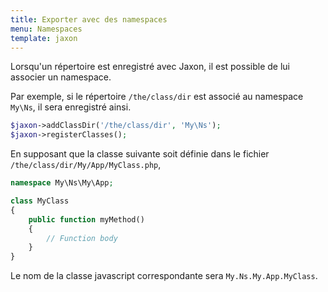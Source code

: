 ```yaml
---
title: Exporter avec des namespaces
menu: Namespaces
template: jaxon
---
```


Lorsqu'un répertoire est enregistré avec Jaxon, il est possible de lui associer un namespace.

Par exemple, si le répertoire `/the/class/dir` est associé au namespace `My\Ns`, il sera enregistré ainsi.
```php
$jaxon->addClassDir('/the/class/dir', 'My\Ns');
$jaxon->registerClasses();
```

En supposant que la classe suivante soit définie dans le fichier `/the/class/dir/My/App/MyClass.php`,
```php
namespace My\Ns\My\App;

class MyClass
{
    public function myMethod()
    {
        // Function body
    }
}
```
Le nom de la classe javascript correspondante sera `My.Ns.My.App.MyClass`.
